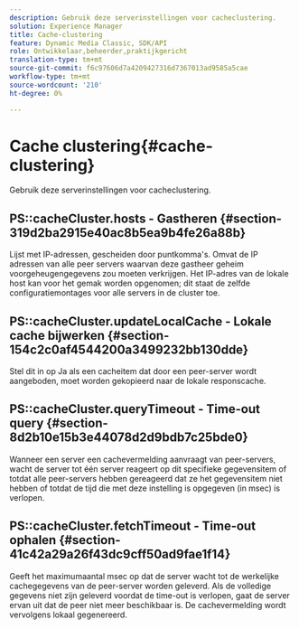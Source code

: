 ```yaml
---
description: Gebruik deze serverinstellingen voor cacheclustering.
solution: Experience Manager
title: Cache-clustering
feature: Dynamic Media Classic, SDK/API
role: Ontwikkelaar,beheerder,praktijkgericht
translation-type: tm+mt
source-git-commit: f6c97606d7a4209427316d7367013ad9585a5cae
workflow-type: tm+mt
source-wordcount: '210'
ht-degree: 0%

---
```



# Cache clustering{#cache-clustering}

Gebruik deze serverinstellingen voor cacheclustering.

## PS::cacheCluster.hosts - Gastheren {#section-319d2ba2915e40ac8b5ea9b4fe26a88b}

Lijst met IP-adressen, gescheiden door puntkomma&#39;s. Omvat de IP adressen van alle peer servers waarvan deze gastheer geheim voorgeheugengegevens zou moeten verkrijgen. Het IP-adres van de lokale host kan voor het gemak worden opgenomen; dit staat de zelfde configuratiemontages voor alle servers in de cluster toe.

## PS::cacheCluster.updateLocalCache - Lokale cache bijwerken {#section-154c2c0af4544200a3499232bb130dde}

Stel dit in op Ja als een cacheitem dat door een peer-server wordt aangeboden, moet worden gekopieerd naar de lokale responscache.

## PS::cacheCluster.queryTimeout - Time-out query {#section-8d2b10e15b3e44078d2d9bdb7c25bde0}

Wanneer een server een cachevermelding aanvraagt van peer-servers, wacht de server tot één server reageert op dit specifieke gegevensitem of totdat alle peer-servers hebben gereageerd dat ze het gegevensitem niet hebben of totdat de tijd die met deze instelling is opgegeven (in msec) is verlopen.

## PS::cacheCluster.fetchTimeout - Time-out ophalen {#section-41c42a29a26f43dc9cff50ad9fae1f14}

Geeft het maximumaantal msec op dat de server wacht tot de werkelijke cachegegevens van de peer-server worden geleverd. Als de volledige gegevens niet zijn geleverd voordat de time-out is verlopen, gaat de server ervan uit dat de peer niet meer beschikbaar is. De cachevermelding wordt vervolgens lokaal gegenereerd.
